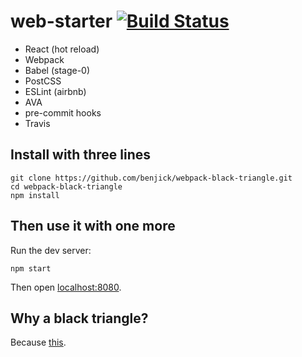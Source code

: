 # web-starter [![Build Status](https://travis-ci.org/benjick/web-starter.svg?branch=master)](https://travis-ci.org/benjick/web-starter)

* React (hot reload)
* Webpack
* Babel (stage-0)
* PostCSS
* ESLint (airbnb)
* AVA
* pre-commit hooks
* Travis

## Install with three lines

```
git clone https://github.com/benjick/webpack-black-triangle.git
cd webpack-black-triangle
npm install
```

## Then use it with one more

Run the dev server:

```
npm start
```

Then open [localhost:8080](http://localhost:8080/).

## Why a black triangle?

Because [this](http://rampantgames.com/blog/?p=7745).
